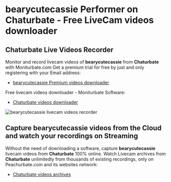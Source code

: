 # bearycutecassie Performer on Chaturbate - Free LiveCam videos downloader

## Chaturbate Live Videos Recorder

Monitor and record livecam videos of **bearycutecassie** from **Chaturbate** with Moniturbate.com
Get a premium trial for free by just and only registering with your Email address:
* [bearycutecassie Premium videos downloader](https://moniturbate.com/request-demo-licence-key.html)

Free livecam videos downloader - Moniturbate Software:
* [Chaturbate videos downloader](https://moniturbate.com/moniturbate-download-software.html)

![bearycutecassie livecam videos recorder](https://peachurnet.com/templates/moniturbate-software.png)


## Capture bearycutecassie videos from the Cloud and watch your recordings on Streaming

Without the need of downloading a software, capture **bearycutecassie** livecam videos from **Chaturbate** 100% online.
Watch Livecam archives from **Chaturbate** unlimitedly from thousands of existing recordings, only on Peachurbate.com and its websites network:
* [Chaturbate videos archives](https://peachurnet.com/)